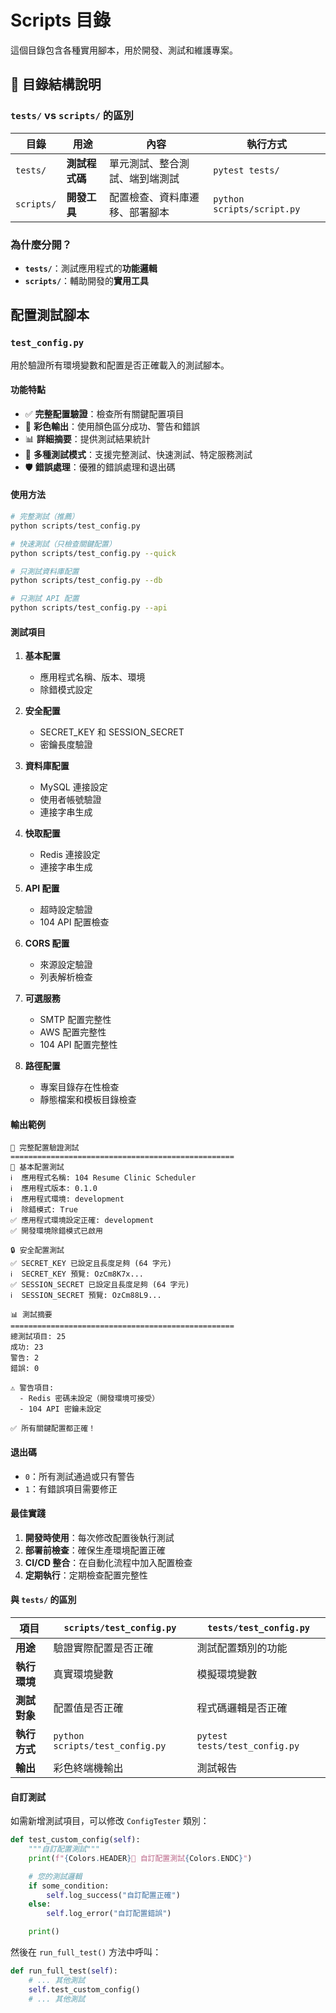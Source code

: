 # Scripts 目錄

這個目錄包含各種實用腳本，用於開發、測試和維護專案。

## 📁 目錄結構說明

### `tests/` vs `scripts/` 的區別

| 目錄       | 用途           | 內容                           | 執行方式                   |
| ---------- | -------------- | ------------------------------ | -------------------------- |
| `tests/`   | **測試程式碼** | 單元測試、整合測試、端到端測試 | `pytest tests/`            |
| `scripts/` | **開發工具**   | 配置檢查、資料庫遷移、部署腳本 | `python scripts/script.py` |

### 為什麼分開？

- **`tests/`**：測試應用程式的**功能邏輯**
- **`scripts/`**：輔助開發的**實用工具**

## 配置測試腳本

### `test_config.py`

用於驗證所有環境變數和配置是否正確載入的測試腳本。

#### 功能特點

- ✅ **完整配置驗證**：檢查所有關鍵配置項目
- 🎨 **彩色輸出**：使用顏色區分成功、警告和錯誤
- 📊 **詳細摘要**：提供測試結果統計
- 🔧 **多種測試模式**：支援完整測試、快速測試、特定服務測試
- 🛡️ **錯誤處理**：優雅的錯誤處理和退出碼

#### 使用方法

```bash
# 完整測試（推薦）
python scripts/test_config.py

# 快速測試（只檢查關鍵配置）
python scripts/test_config.py --quick

# 只測試資料庫配置
python scripts/test_config.py --db

# 只測試 API 配置
python scripts/test_config.py --api
```

#### 測試項目

1. **基本配置**

   - 應用程式名稱、版本、環境
   - 除錯模式設定

2. **安全配置**

   - SECRET_KEY 和 SESSION_SECRET
   - 密鑰長度驗證

3. **資料庫配置**

   - MySQL 連接設定
   - 使用者帳號驗證
   - 連接字串生成

4. **快取配置**

   - Redis 連接設定
   - 連接字串生成

5. **API 配置**

   - 超時設定驗證
   - 104 API 配置檢查

6. **CORS 配置**

   - 來源設定驗證
   - 列表解析檢查

7. **可選服務**

   - SMTP 配置完整性
   - AWS 配置完整性
   - 104 API 配置完整性

8. **路徑配置**
   - 專案目錄存在性檢查
   - 靜態檔案和模板目錄檢查

#### 輸出範例

```
🚀 完整配置驗證測試
==================================================
🔧 基本配置測試
ℹ️  應用程式名稱: 104 Resume Clinic Scheduler
ℹ️  應用程式版本: 0.1.0
ℹ️  應用程式環境: development
ℹ️  除錯模式: True
✅ 應用程式環境設定正確: development
✅ 開發環境除錯模式已啟用

🔒 安全配置測試
✅ SECRET_KEY 已設定且長度足夠 (64 字元)
ℹ️  SECRET_KEY 預覽: OzCm8K7x...
✅ SESSION_SECRET 已設定且長度足夠 (64 字元)
ℹ️  SESSION_SECRET 預覽: OzCm88L9...

📊 測試摘要
==================================================
總測試項目: 25
成功: 23
警告: 2
錯誤: 0

⚠️ 警告項目:
  - Redis 密碼未設定（開發環境可接受）
  - 104 API 密鑰未設定

✅ 所有關鍵配置都正確！
```

#### 退出碼

- `0`：所有測試通過或只有警告
- `1`：有錯誤項目需要修正

#### 最佳實踐

1. **開發時使用**：每次修改配置後執行測試
2. **部署前檢查**：確保生產環境配置正確
3. **CI/CD 整合**：在自動化流程中加入配置檢查
4. **定期執行**：定期檢查配置完整性

#### 與 `tests/` 的區別

| 項目         | `scripts/test_config.py`        | `tests/test_config.py`        |
| ------------ | ------------------------------- | ----------------------------- |
| **用途**     | 驗證實際配置是否正確            | 測試配置類別的功能            |
| **執行環境** | 真實環境變數                    | 模擬環境變數                  |
| **測試對象** | 配置值是否正確                  | 程式碼邏輯是否正確            |
| **執行方式** | `python scripts/test_config.py` | `pytest tests/test_config.py` |
| **輸出**     | 彩色終端機輸出                  | 測試報告                      |

#### 自訂測試

如需新增測試項目，可以修改 `ConfigTester` 類別：

```python
def test_custom_config(self):
    """自訂配置測試"""
    print(f"{Colors.HEADER}🔧 自訂配置測試{Colors.ENDC}")

    # 您的測試邏輯
    if some_condition:
        self.log_success("自訂配置正確")
    else:
        self.log_error("自訂配置錯誤")

    print()
```

然後在 `run_full_test()` 方法中呼叫：

```python
def run_full_test(self):
    # ... 其他測試
    self.test_custom_config()
    # ... 其他測試
```
